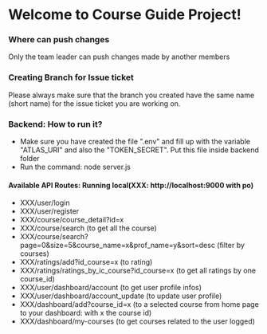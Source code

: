 # Welcome to Course Guide Project!

<div>
    <h3>Where can push changes</h3>
    <p>
    Only the team leader can push changes made by another members
    </p>
</div>

<div>
    <h3>Creating Branch for Issue ticket</h3>
    <p>
    Please always make sure that the branch you created have 
    the same name (short name) for the issue ticket you are working on.
    </p>
</div>

<div>
<h3>Backend: How to run it?</h3>
<ul>
  <li>Make sure you have created the file ".env" and fill up with the variable "ATLAS_URI" and also the "TOKEN_SECRET". Put this file inside backend folder</li>
  <li>Run the command: node  server.js</li>
</ul>  

<h4>Available API Routes: Running local(XXX: http://localhost:9000 with po)</h4>
<ul>
  <li>XXX/user/login</li>
  <li>XXX/user/register</li>
  <li>XXX/course/course_detail?id=x</li>
  <li>XXX/course/search (to get all the course)</li>
  <li>XXX/course/search?page=0&size=5&course_name=x&prof_name=y&sort=desc (filter by courses)</li>
  <li>XXX/ratings/add?id_course=x (to rating)</li>
  <li>XXX/ratings/ratings_by_ic_course?id_course=x (to get all ratings by one course_id)</li>
  <li>XXX/user/dashboard/account (to get user profile infos)</li>
  <li>XXX/user/dashboard/account_update (to update user profile)</li>

  <li>XXX/dashboard/add?course_id=x (to a selected course from home page to your dashboard: with x the course id)</li>
  <li>XXX/dashboard/my-courses (to get courses related to the user logged)</li>
</ul>  
</div>
